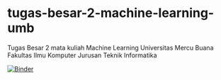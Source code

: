 # tugas-besar-2-machine-learning-umb
Tugas Besar 2 mata kuliah Machine Learning Universitas Mercu Buana Fakultas Ilmu Komputer Jurusan Teknik Informatika


[![Binder](https://mybinder.org/badge_logo.svg)](https://mybinder.org/v2/gh/panoet/tugas-besar-2-machine-learning-umb/main)
